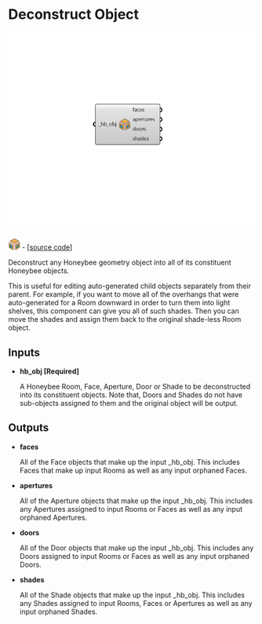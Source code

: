 # Deconstruct Object

![](../../.gitbook/assets/Deconstruct_Object.png)

![](../../.gitbook/assets/Deconstruct_Object%20%281%29.png) - [\[source code\]](https://github.com/ladybug-tools/honeybee-grasshopper-core/blob/master/honeybee_grasshopper_core/src//HB%20Deconstruct%20Object.py)

Deconstruct any Honeybee geometry object into all of its constituent Honeybee objects.

This is useful for editing auto-generated child objects separately from their parent. For example, if you want to move all of the overhangs that were auto-generated for a Room downward in order to turn them into light shelves, this component can give you all of such shades. Then you can move the shades and assign them back to the original shade-less Room object.

## Inputs

* **hb\_obj \[Required\]**

  A Honeybee Room, Face, Aperture, Door or Shade to be deconstructed into its constituent objects. Note that, Doors and Shades do not have sub-objects assigned to them and the original object will be output. 

## Outputs

* **faces**

  All of the Face objects that make up the input \_hb\_obj. This includes Faces that make up input Rooms as well as any input orphaned Faces. 

* **apertures**

  All of the Aperture objects that make up the input \_hb\_obj. This includes any Apertures assigned to input Rooms or Faces as well as any input orphaned Apertures. 

* **doors**

  All of the Door objects that make up the input \_hb\_obj. This includes any Doors assigned to input Rooms or Faces as well as any input orphaned Doors. 

* **shades**

  All of the Shade objects that make up the input \_hb\_obj. This includes any Shades assigned to input Rooms, Faces or Apertures as well as any input orphaned Shades. 

